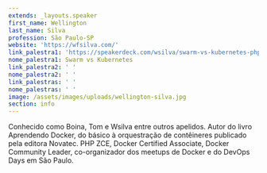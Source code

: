 ```yaml
---
extends: _layouts.speaker
first_name: Wellington
last_name: Silva
profession: São Paulo-SP
website: 'https://wfsilva.com/'
link_palestra1: 'https://speakerdeck.com/wsilva/swarm-vs-kubernetes-phpeste-2019'
nome_palestra1: Swarm vs Kubernetes
link_palestra2: ' '
nome_palestra2: ' '
link_palestras: ' '
nome_palestras: ' '
image: /assets/images/uploads/wellington-silva.jpg
section: info
---
```

Conhecido como Boina, Tom e Wsilva entre outros apelidos. Autor do livro Aprendendo Docker, do básico à orquestração de contêineres publicado pela editora Novatec. PHP ZCE, Docker Certified Associate, Docker Community Leader, co-organizador dos meetups de Docker e do DevOps Days em São Paulo.
